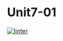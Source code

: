  # Unit7-01
[![linter](https://github.com/Rober-Smith/Unit7-01/workflows/linter/badge.svg)](https://github.com/marketplace/actions/super-linter)
